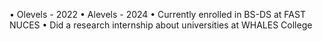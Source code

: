 • Olevels - 2022
• Alevels - 2024
• Currently enrolled in BS-DS at FAST NUCES 
• Did a research internship about universities at WHALES College 
